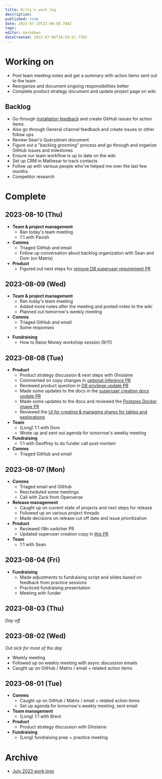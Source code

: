 ```yaml
---
title: Kriti's work log
description: 
published: true
date: 2023-07-19T23:40:58.704Z
tags: 
editor: markdown
dateCreated: 2023-07-06T18:59:51.770Z
---
```


# Working on
- Post team meeting notes and get a summary with action items sent out to the team
- Reorganize and document ongoing responsibilities better
- Complete product strategy document and update project page on wiki
## Backlog
- Go through [installation feedback](https://github.com/centerofci/mathesar/discussions/3108) and create GitHub issues for action items.
- Also go through General channel feedback and create issues or other follow ups
- Review Sean's Querydown document
- Figure out a "backlog grooming" process and go through and organize GitHub issues and milestones
- Ensure our team workflow is up to date on the wiki
- Set up CRM in Mathesar to track contacts
- Follow up with various people who've helped me over the last few months
- Competitor research
# Complete

## 2023-08-10 (Thu)
- **Team & project management**
	- Ran today's team meeting
	- 1:1 with Pavish
- **Comms**
	- Triaged GitHub and email
	- Follow up conversation about backlog organization with Sean and Dom (on Matrix)
- **Product**
	- Figured out next steps for [remove DB superuser requirement PR](https://github.com/centerofci/mathesar/pull/3117)
## 2023-08-09 (Wed)
- **Team & project management**
	- Ran today's team meeting
	- Added more notes after the meeting and posted notes to the wiki
	- Planned out tomorrow's weekly meeting
- **Comms**
	- Triaged GitHub and email
	- Some responses
* **Fundraising**
	* How to Raise Money workshop session (9/11)
## 2023-08-08 (Tue)
- **Product**
	- Product strategy discussion & next steps with Ghislaine
	- Commented on copy changes in [optional inference PR](https://github.com/centerofci/mathesar/pull/3050)
	- Reviewed product question in [DB privilege update PR](https://github.com/centerofci/mathesar/pull/3117)
	- Made some updates to the docs in the [superuser creation docs update PR](https://github.com/centerofci/mathesar/pull/3134)
	- Made some updates to the docs and reviewed the [Postgres Docker image PR](https://github.com/centerofci/mathesar/pull/3121)
	- Reviewed the [UI for creating & managing shares for tables and explorations](https://github.com/centerofci/mathesar/pull/3127)
- **Team**
	- (Long) 1:1 with Dom
	- Wrote up and sent out agenda for tomorrow's weekly meeting
- **Fundraising**
	- 1:1 with Geoffrey to do funder call post-mortem
- **Comms**
	- Triaged GitHub and email

## 2023-08-07 (Mon)
- **Comms**
	- Triaged email and GitHub
	- Rescheduled some meetings
	- Call with Zack from Openverse
- **Release management**
	- Caught up on current state of projects and next steps for release
	- Followed up on various project threads
	- Made decisions on release cut off date and issue prioritization
- **Product**
	- Reviewed i18n switcher PR
	- Updated superuser creation copy in [this PR](https://github.com/centerofci/mathesar/pull/3131)
- **Team**
	- 1:1 with Sean
	
## 2023-08-04 (Fri)
- **Fundraising**
	- Made adjustments to fundraising script and slides based on feedback from practice sessions
	- Practiced fundraising presentation
 	- Meeting with funder 

## 2023-08-03 (Thu)
*Day off*

## 2023-08-02 (Wed)
*Out sick for most of the day*

- Weekly meeting
- Followed up on weekly meeting with async discussion emails
- Caught up on GitHub / Matrix / email + related action items

## 2023-08-01 (Tue)
- **Comms**
	- Caught up on GitHub / Matrix / email + related action items
	- Set up agenda for tomorrow's weekly meeting, sent email
- **Team management**
	- (Long) 1:1 with Brent
- **Product**
	- Product strategy discussion with Ghislaine
- **Fundraising**
	- (Long) fundraising prep + practice meeting

# Archive
 - [July 2023 work logs](/team/worklogs/kriti/2023-07.md)
